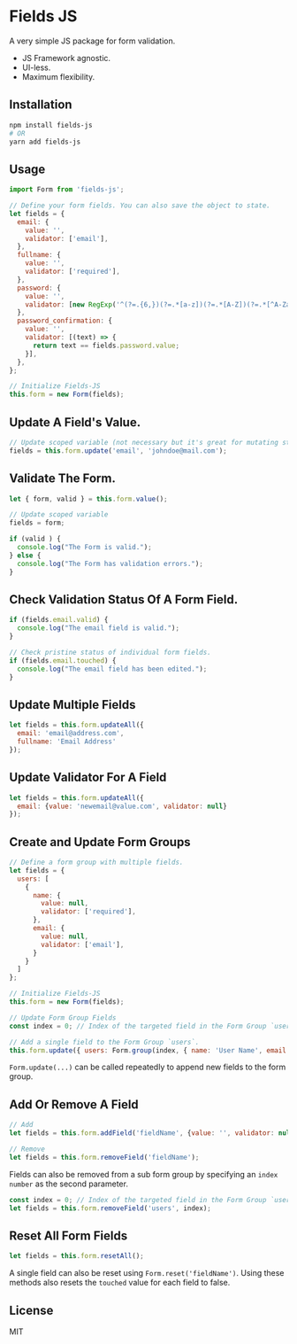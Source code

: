 # Fields JS

A very simple JS package for form validation.

- JS Framework agnostic.
- UI-less.
- Maximum flexibility.

## Installation

```sh
npm install fields-js
# OR
yarn add fields-js
```

## Usage

```js
import Form from 'fields-js';

// Define your form fields. You can also save the object to state.
let fields = {
  email: {
    value: '',
    validator: ['email'],
  },
  fullname: {
    value: '',
    validator: ['required'],
  },
  password: {
    value: '',
    validator: [new RegExp('^(?=.{6,})(?=.*[a-z])(?=.*[A-Z])(?=.*[^A-Za-z 0-9]).*$')],
  },
  password_confirmation: {
    value: '',
    validator: [(text) => {
      return text == fields.password.value;
    }],
  },
};

// Initialize Fields-JS
this.form = new Form(fields);
```

## Update A Field's Value.
```js
// Update scoped variable (not necessary but it's great for mutating state)
fields = this.form.update('email', 'johndoe@mail.com');
```

## Validate The Form.
```js
let { form, valid } = this.form.value();

// Update scoped variable
fields = form;

if (valid ) { 
  console.log("The Form is valid.");
} else {
  console.log("The Form has validation errors.");
}
```

## Check Validation Status Of A Form Field.
```js
if (fields.email.valid) {
  console.log("The email field is valid.");
}

// Check pristine status of individual form fields.
if (fields.email.touched) {
  console.log("The email field has been edited.");
}
```

## Update Multiple Fields
```js
let fields = this.form.updateAll({ 
  email: 'email@address.com',  
  fullname: 'Email Address' 
});
```

## Update Validator For A Field
```js
let fields = this.form.updateAll({ 
  email: {value: 'newemail@value.com', validator: null}
});
```

## Create and Update Form Groups
```js
// Define a form group with multiple fields.
let fields = {
  users: [
    {
      name: {
        value: null,
        validator: ['required'],
      },
      email: {
        value: null,
        validator: ['email'],
      }
    }
  ]
};

// Initialize Fields-JS
this.form = new Form(fields);

// Update Form Group Fields
const index = 0; // Index of the targeted field in the Form Group `users`

// Add a single field to the Form Group `users`. 
this.form.update({ users: Form.group(index, { name: 'User Name', email: 'User Email' }) });
```
`Form.update(...)` can be called repeatedly to append new fields to the form group.

## Add Or Remove A Field
```js
// Add
let fields = this.form.addField('fieldName', {value: '', validator: null});

// Remove
let fields = this.form.removeField('fieldName');
```
Fields can also be removed from a sub form group by specifying an `index number` as the second parameter.

```js
const index = 0; // Index of the targeted field in the Form Group `users`
let fields = this.form.removeField('users', index);
```

## Reset All Form Fields
```js
let fields = this.form.resetAll();
```
A single field can also be reset using `Form.reset('fieldName')`. Using these methods also resets the `touched` value for each field to false.

## License

MIT
